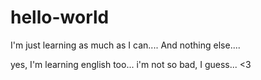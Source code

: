 # hello-world
I'm just learning as much as I can....
And nothing else....

yes, I'm learning english too... i'm not so bad, I guess...  <3

